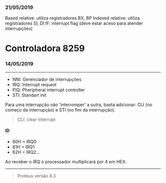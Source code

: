 ### 21/05/2019

Based relative: utiliza registradores BX, BP
Indexed relative: utiliza registradores SI, DI
IF: interrupt flag (deve estar aceso para atender interrupções)


# Controladora 8259

### 14/05/2019 

---

- NNI: Gerenciador de interrupções
- IRQ: Interrupt request
- PIQ: Pheripheral interrupt controller
- STI: Standart init
  
Para uma interrupção não 'interromper' a outra, basta adicionar:
CLI (no começo da interrupção) e STI (no fim da interrupção).

> CLI: clear interrupt

#### ID
- 60H = IRQ0
- 61H = IRQ1
- 62H = IRQ2...

Ao receber o IRQ o processador multiplicará por 4 em HEX.

-----

> Proteus versão 8.3
